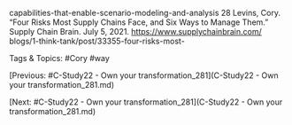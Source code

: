 capabilities-that-enable-scenario-modeling-and-analysis 
28  Levins, Cory. “Four Risks Most Supply Chains Face, 
and Six Ways to Manage Them.” Supply Chain Brain. 
July 5, 2021. https://www.supplychainbrain.com/
blogs/1-think-tank/post/33355-four-risks-most-

   Tags & Topics:
   #Cory
   #way

[Previous: #C-Study22 - Own your transformation_281](C-Study22 - Own your transformation_281.md)

[Next: #C-Study22 - Own your transformation_281](C-Study22 - Own your transformation_281.md)